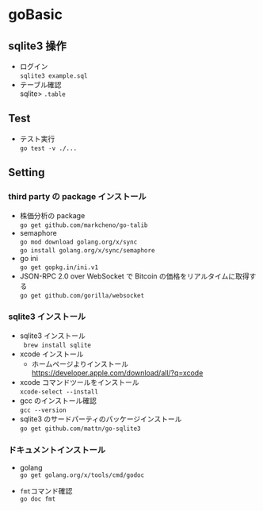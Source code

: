 # goBasic

## sqlite3 操作

- ログイン  
  `sqlite3 example.sql`
- テーブル確認  
  sqlite> `.table`

## Test

- テスト実行  
  `go test -v ./...`

## Setting

### third party の package インストール

- 株価分析の package  
  `go get github.com/markcheno/go-talib`
- semaphore  
  `go mod download golang.org/x/sync`  
  `go install golang.org/x/sync/semaphore`
- go ini  
  `go get gopkg.in/ini.v1`
- JSON-RPC 2.0 over WebSocket で Bitcoin の価格をリアルタイムに取得する  
  `go get github.com/gorilla/websocket`

### sqlite3 インストール

- sqlite3 インストール  
  ` brew install sqlite`
- xcode インストール  
  - ホームページよりインストール https://developer.apple.com/download/all/?q=xcode
- xcode コマンドツールをインストール  
  `xcode-select --install`
- gcc のインストール確認  
  `gcc --version`
- sqlite3 のサードパーティのパッケージインストール  
  `go get github.com/mattn/go-sqlite3`

### ドキュメントインストール

- golang  
  `go get golang.org/x/tools/cmd/godoc`

- `fmt`コマンド確認   
  `go doc fmt`
